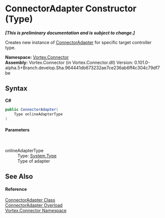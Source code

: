 # ConnectorAdapter Constructor (Type)
 _**\[This is preliminary documentation and is subject to change.\]**_

Creates new instance of <a href="T_Vortex_Connector_ConnectorAdapter.md">ConnectorAdapter</a> for specific target controller type.

**Namespace:**&nbsp;<a href="N_Vortex_Connector.md">Vortex.Connector</a><br />**Assembly:**&nbsp;Vortex.Connector (in Vortex.Connector.dll) Version: 0.101.0-alpha.5+Branch.develop.Sha.964441db673232ae7ce236ab6ff4c304c79df7be

## Syntax

**C#**<br />
``` C#
public ConnectorAdapter(
	Type onlineAdapterType
)
```


#### Parameters
&nbsp;<dl><dt>onlineAdapterType</dt><dd>Type: <a href="http://msdn2.microsoft.com/en-us/library/42892f65" target="_blank">System.Type</a><br />Type of adapter</dd></dl>

## See Also


#### Reference
<a href="T_Vortex_Connector_ConnectorAdapter.md">ConnectorAdapter Class</a><br /><a href="Overload_Vortex_Connector_ConnectorAdapter__ctor.md">ConnectorAdapter Overload</a><br /><a href="N_Vortex_Connector.md">Vortex.Connector Namespace</a><br />